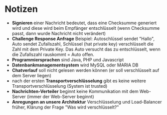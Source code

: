 # Notizen 
- **Signieren** einer Nachricht bedeutet, dass eine Checksumme generiert wird und diese wird beim Empfänger entschlüsselt (wenn Checksumme passt, dann wurde Nachricht nicht verändert)
- **Challenge Response Anfrage** Beispiel: Autoschlüssel sendet "Hallo", Auto sendet Zufallszahl, Schlüssel (hat private key) verschlüsselt die Zahl mit dem Private Key. Das Auto versucht das zu entschlüsselt, wenn die Zufallszahl rauskommt = Auto offen.
- **Programmiersprachen** sind Java, PHP und Javascript
- **Datenbankmanagementsystem** wird MySQL oder MARIA DB
- **Chatverlauf** soll nicht gelesen werden können (er soll verschlüsselt auf dem Server liegen)
- nach der ersten **Transportverschlüsselung** gibt es keine weitere Transportverschlüsselung (System ist trusted)
- **Nachrichten-Verteiler** beginnt keine Kommunikation mit dem Web-Server (immer der Web-Server beginnt)
- **Anregungen an unsere Architektur** Verschlüsselung und Load-Balancer früher, Klärung der Frage "Was wird verschlüsselt?"
